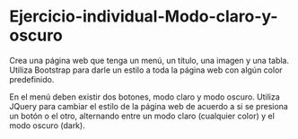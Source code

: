 # Ejercicio-individual-Modo-claro-y-oscuro

Crea una página web que tenga un menú, un título, una imagen y una tabla. Utiliza Bootstrap para darle un estilo a toda la página web con algún color predefinido.    


En el menú deben existir dos botones, modo claro y modo oscuro. Utiliza JQuery para cambiar el estilo de la página web de acuerdo a si se presiona un botón o el otro, alternando entre un modo claro (cualquier color) y el modo oscuro (dark). 
